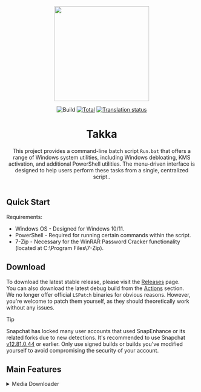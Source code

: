 <div align="center">
  <img src="file:///C:/Users/Nahh/Downloads/DALL·E%202024-10-30%2012.40.48%20-%20A%20high-resolution%20image%20with%20the%20text%20'Takka'%20in%20a%20simple,%20normal%20font%20style%20and%20a%20white%20color.%20The%20background%20is%20a%20clean,%20minimalistic%20black%20and%20whit.webp" height="250" />

![Build](https://github.com/rhunk/SnapEnhance/actions/workflows/android.yml?query=branch%3Amain+event%3Apush+is%3Acompleted) [![Total](https://shields.io/github/downloads/rhunk/SnapEnhance/total?logo=Bookmeter&label=Downloads&logoColor=Green&color=Green)](https://github.com/rhunk/snapenhance/releases) [![Translation status](https://hosted.weblate.org/widget/snapenhance/app/svg-badge.svg)](https://hosted.weblate.org/engage/snapenhance/)

# Takka
This project provides a command-line batch script `Run.bat` that offers a range of Windows system utilities, including Windows debloating, KMS activation, and additional PowerShell utilities. The menu-driven interface is designed to help users perform these tasks from a single, centralized script..<br/><br/>
</div>

## Quick Start
Requirements:
- Windows OS - Designed for Windows 10/11.
- PowerShell - Required for running certain commands within the script.
- 7-Zip - Necessary for the WinRAR Password Cracker functionality (located at C:\Program Files\7-Zip).




## Download
To download the latest stable release, please visit the [Releases](https://github.com/rhunk/SnapEnhance/releases) page.<br/>
You can also download the latest debug build from the [Actions](https://github.com/rhunk/SnapEnhance/actions) section.<br/>
We no longer offer official `LSPatch` binaries for obvious reasons. However, you're welcome to patch them yourself, as they should theoretically work without any issues.

> [!TIP]  
> Snapchat has locked many user accounts that used SnapEnhance or its related forks due to new detections. It's recommended to use Snapchat [v12.81.0.44](https://www.apkmirror.com/apk/snap-inc/snapchat/snapchat-12-81-0-44-release/) or earlier. Only use signed builds or builds you've modified yourself to avoid compromising the security of your account.

## Main Features
<details closed>
  <summary>Media Downloader</summary>
   
1. Debloat Windows 11/10 - Removes unnecessary apps and services from Windows 10/11 to optimize system performance.
2. KMS Activation - Activates Microsoft products using KMS (Key Management Service).
3. SMB Bruteforce Attack - Tests a list of potential passwords to gain access to SMB shares on a network.
4. WinRAR Password Cracker - Attempts to crack the password of a protected WinRAR archive using a dictionary attack.
5. MAS Script - Runs the Microsoft Activation Script to manage activation.
6. Chris Titus PowerShell Utilities - Launches Chris Titus Tech PowerShell utilities for Windows optimization and customization.

## FAQ
<details>
  <summary>How to report a bug?</summary>

  - Check that the bug has not already been reported in [Issues](https://github.com/rhunk/SnapEnhance/issues?q=).
  - Make sure the bug is not occurring when you use Snapchat without SnapEnhance.
  - Make sure you have logs before reporting (go to the SnapEnhance application -> click on the debug icon at the top right and then on the 3 vertical dots -> export logs).
</details>

<details>
  <summary>My Snapchat keeps crashing/doesn't want to open after installing</summary>

  - In some cases, because of Android's signature verification, you **must install Snapchat before SnapEnhance**, so that the two can communicate with each other.
  - You may use [LSPatch](https://github.com/LSPosed/LSPatch/forks) or [LSPosed](https://github.com/LSPosed/LSPosed/forks) forks to ensure compatibility with new Android versions, as original projects are no longer updated.
</details>

<details>
  <summary>AI wallpapers and the Snapchat+ badge aren't working!</summary>

  - Yeah, they're server-sided and will probably never work.
</details>

<details>
  <summary>Can you add this feature, please?</summary>
  
  - Open an issue on our Github repo.
</details>

<details>
  <summary>Can I PM the developers?</summary>
  
  - No.
</details>

<details>
  <summary>My phone isn't rooted; how do I use this?</summary>
  
  - You can use `LSPatch` in combination with `SnapEnhance` to run this on an unrooted device, however this is unrecommended and not considered safe.
</details>

<details>
  <summary>Can I use HideMyApplist with this?</summary>
  
  - No, this will cause some severe issues, and the mod will not be able to inject.
</details>

<details>
  <summary>How can I translate SnapEnhance into my language?</summary>
  
  - We have a [Weblate](https://hosted.weblate.org/projects/snapenhance/app/) hosted repo, feel free to submit your translations there.
</details>

## Privacy
We do not collect any user information. However, please be aware that third-party libraries may collect data as described in their respective privacy policies.
<details>
  <summary>Permissions</summary>
  
  - [android.permission.INTERNET](https://developer.android.com/reference/android/Manifest.permission#INTERNET)
  - [android.permission.REQUEST_IGNORE_BATTERY_OPTIMIZATIONS](https://developer.android.com/reference/android/Manifest.permission.html#REQUEST_IGNORE_BATTERY_OPTIMIZATIONS)
  - [android.permission.POST_NOTIFICATIONS](https://developer.android.com/reference/android/Manifest.permission.html#POST_NOTIFICATIONS)
  - [android.permission.SYSTEM_ALERT_WINDOW](https://developer.android.com/reference/android/Manifest.permission#SYSTEM_ALERT_WINDOW)
  - [android.permission.USE_BIOMETRIC](https://developer.android.com/reference/android/Manifest.permission#USE_BIOMETRIC)
</details>

<details>
  <summary>Third-party libraries used</summary>
  
  - [libxposed](https://github.com/libxposed/api)
  - [ffmpeg-kit-full-gpl](https://github.com/arthenica/ffmpeg-kit)
  - [osmdroid](https://github.com/osmdroid/osmdroid)
  - [coil](https://github.com/coil-kt/coil)
  - [Dobby](https://github.com/jmpews/Dobby)
  - [rhino](https://github.com/mozilla/rhino)
  - [rhino-android](https://github.com/F43nd1r/rhino-android)
  - [libsu](https://github.com/topjohnwu/libsu)
  - [colorpicker-compose](https://github.com/skydoves/colorpicker-compose)
</details>

## Contributors
Thanks to everyone involved including the [third-party libraries](https://github.com/rhunk/SnapEnhance?tab=readme-ov-file#privacy) used!
- [rathmerdominik](https://github.com/rathmerdominik)
- [Flole998](https://github.com/Flole998)
- [authorisation](https://github.com/authorisation/)
- [RevealedSoulEven](https://github.com/revealedsouleven)
- [iBasim](https://github.com/ibasim)
- [xerta555](https://github.com/xerta555)
- [VendorAttestation](https://github.com/VendorAttestation)
- [CanerKaraca23](https://github.com/CanerKaraca23)
- [bocajthomas](https://github.com/bocajthomas)
- [w451](https://github.com/w451)
- [sn-o-w](https://github.com/sn-o-w)

## Donate
**@rhunk**
- LTC: LbBnT9GxgnFhwy891EdDKqGmpn7XtduBdE
- BCH: qpu57a05kqljjadvpgjc6t894apprvth9slvlj4vpj
- BTC: bc1qaqnfn6mauzhmx0e6kkenh2wh4r6js0vh5vel92
- ETH: 0x0760987491e9de53A73fd87F092Bd432a227Ee92
- XMR: 49W4Xp7QKdUdVw4otEctWZDC8gnW9nnhoiqMJzY6sKuZBD9xrh9BG4sjdE3r1Jt78j27R6x7522YUA9JVvh892CAJLeKaMu

**@authorisation**
- XMR: 82kPkAgG2zxQYnSdoFSWzvbSEtEP63NBDh9hgLqp6LgBhPNhZ4dDGv8gVFUEuUhDoi1U14ZgE71teJXo2eBe8iERRRmhcUW
